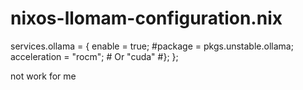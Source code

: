 # nixos-llomam-configuration.nix

services.ollama = {
  enable = true;
  #package = pkgs.unstable.ollama;
  acceleration = "rocm"; # Or "cuda"
  #};
};

not work for me

